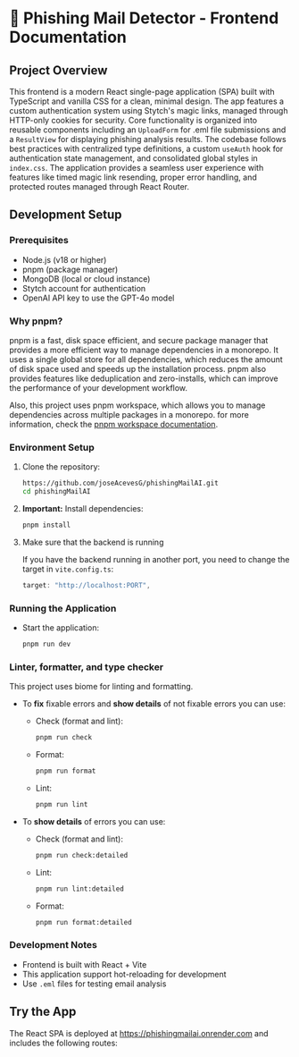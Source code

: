 # 📱 Phishing Mail Detector - Frontend Documentation

## Project Overview

This frontend is a modern React single-page application (SPA) built with TypeScript and vanilla CSS for a clean, minimal design. The app features a custom authentication system using Stytch's magic links, managed through HTTP-only cookies for security. Core functionality is organized into reusable components including an `UploadForm` for .eml file submissions and a `ResultView` for displaying phishing analysis results. The codebase follows best practices with centralized type definitions, a custom `useAuth` hook for authentication state management, and consolidated global styles in `index.css`. The application provides a seamless user experience with features like timed magic link resending, proper error handling, and protected routes managed through React Router.

## Development Setup

### Prerequisites

- Node.js (v18 or higher)
- pnpm (package manager)
- MongoDB (local or cloud instance)
- Stytch account for authentication
- OpenAI API key to use the GPT-4o model

### Why pnpm?

pnpm is a fast, disk space efficient, and secure package manager that provides a more efficient way to manage dependencies in a monorepo. It uses a single global store for all dependencies, which reduces the amount of disk space used and speeds up the installation process. pnpm also provides features like deduplication and zero-installs, which can improve the performance of your development workflow.

Also, this project uses pnpm workspace, which allows you to manage dependencies across multiple packages in a monorepo. for more information, check the [pnpm workspace documentation](https://pnpm.io/workspaces).

### Environment Setup

1. Clone the repository:

   ```bash
   https://github.com/joseAcevesG/phishingMailAI.git
   cd phishingMailAI
   ```

2. **Important:** Install dependencies:

   ```bash
   pnpm install
   ```

3. Make sure that the backend is running

   If you have the backend running in another port, you need to change the target in `vite.config.ts`:

   ```ts
   target: "http://localhost:PORT",
   ```

### Running the Application

- Start the application:

  ```bash
  pnpm run dev
  ```

### Linter, formatter, and type checker

This project uses biome for linting and formatting.

- To **fix** fixable errors and **show details** of not fixable errors you can use:

  - Check (format and lint):

    ```bash
    pnpm run check
    ```

  - Format:

    ```bash
    pnpm run format
    ```

  - Lint:

    ```bash
    pnpm run lint
    ```

- To **show details** of errors you can use:

  - Check (format and lint):

    ```bash
    pnpm run check:detailed
    ```

  - Lint:

    ```bash
    pnpm run lint:detailed
    ```

  - Format:

    ```bash
    pnpm run format:detailed
    ```

### Development Notes

- Frontend is built with React + Vite
- This application support hot-reloading for development
- Use `.eml` files for testing email analysis

## Try the App

The React SPA is deployed at <https://phishingmailai.onrender.com> and includes the following routes:
